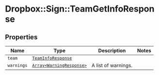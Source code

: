 # Dropbox::Sign::TeamGetInfoResponse



## Properties

| Name | Type | Description | Notes |
| ---- | ---- | ----------- | ----- |
| `team` | [```TeamInfoResponse```](TeamInfoResponse.md) |    |  |
| `warnings` | [```Array<WarningResponse>```](WarningResponse.md) |  A list of warnings.  |  |

